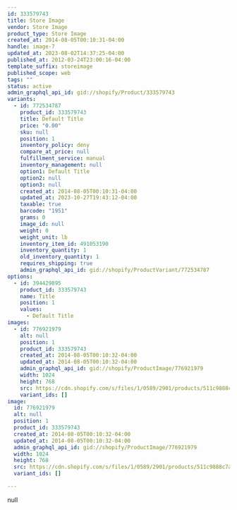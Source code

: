 ```yaml
---
id: 333579743
title: Store Image
vendor: Store Image
product_type: Store Image
created_at: 2014-08-05T00:10:31-04:00
handle: image-7
updated_at: 2023-08-02T14:37:25-04:00
published_at: 2012-03-24T23:00:16-04:00
template_suffix: storeimage
published_scope: web
tags: ""
status: active
admin_graphql_api_id: gid://shopify/Product/333579743
variants:
  - id: 772534787
    product_id: 333579743
    title: Default Title
    price: "0.00"
    sku: null
    position: 1
    inventory_policy: deny
    compare_at_price: null
    fulfillment_service: manual
    inventory_management: null
    option1: Default Title
    option2: null
    option3: null
    created_at: 2014-08-05T00:10:31-04:00
    updated_at: 2023-10-27T19:43:12-04:00
    taxable: true
    barcode: "1951"
    grams: 0
    image_id: null
    weight: 0
    weight_unit: lb
    inventory_item_id: 491053190
    inventory_quantity: 1
    old_inventory_quantity: 1
    requires_shipping: true
    admin_graphql_api_id: gid://shopify/ProductVariant/772534787
options:
  - id: 394429895
    product_id: 333579743
    name: Title
    position: 1
    values:
      - Default Title
images:
  - id: 776921979
    alt: null
    position: 1
    product_id: 333579743
    created_at: 2014-08-05T00:10:32-04:00
    updated_at: 2014-08-05T00:10:32-04:00
    admin_graphql_api_id: gid://shopify/ProductImage/776921979
    width: 1024
    height: 768
    src: https://cdn.shopify.com/s/files/1/0589/2901/products/511c9888c7a04351bc4b3c398fc789f2.jpeg?v=1407211832
    variant_ids: []
image:
  id: 776921979
  alt: null
  position: 1
  product_id: 333579743
  created_at: 2014-08-05T00:10:32-04:00
  updated_at: 2014-08-05T00:10:32-04:00
  admin_graphql_api_id: gid://shopify/ProductImage/776921979
  width: 1024
  height: 768
  src: https://cdn.shopify.com/s/files/1/0589/2901/products/511c9888c7a04351bc4b3c398fc789f2.jpeg?v=1407211832
  variant_ids: []

---
```


null